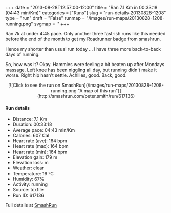 +++
date = "2013-08-28T12:57:00-12:00"
title = "Ran 7.1 Km in 00:33:18 (04:43 min/Km)"
categories = ["Runs"]
slug = "run-details-20130828-1208"
type = "run"
draft = "False"
runmap = "/images/run-maps/20130828-1208-running.png"
svgmap = '<polyline points="0 54, 0 56, 2 57, 3 59, 4 60, 17 47, 20 46, 26 44, 31 46, 33 46, 37 43, 39 40, 43 40, 44 40, 61 41, 65 44, 74 51, 82 55, 88 56, 89 56, 100 54, 89 56, 80 54, 73 51, 64 42, 58 40, 39 40, 34 46, 26 44, 25 46, 21 46, 17 49">'
+++

Ran 7k at under 4:45 pace. Only another three fast-ish runs like this needed before the end of the month to get my Roadrunner badge from smashrun. 

Hence my shorter than usual run today ... I have three more back-to-back days of running. 

So, how was it?  Okay. Hammies were feeling a bit beaten up after Mondays massage. Left knee has been niggling all day, but running didn't make it worse. Right hip hasn't settle. Achilles, good. Back, good. 



<!--more-->

<center>
[![Click to see the run on SmashRun](/images/run-maps/20130828-1208-running.png "A map of this run")](http://smashrun.com/peter.smith/run/617136)
</center>

#### Run details

* Distance: 7.1 Km
* Duration: 00:33:18
* Average pace: 04:43 min/Km
* Calories: 607 Cal
* Heart rate (ave): 164 bpm
* Heart rate (max): 164 bpm
* Heart rate (min): 164 bpm
* Elevation gain: 179 m
* Elevation loss:  m
* Weather: clear
* Temperature: 16 &deg;C
* Humidity: 67%
* Activity: running
* Source: tcxfile
* Run ID: 617136

Full details at [SmashRun](http://smashrun.com/peter.smith/run/617136)